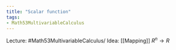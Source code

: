 ```yaml
---
title: "Scalar function"
tags:
- Math53MultivariableCalculus
---
```

Lecture: #Math53MultivariableCalculus/
Idea: [[Mapping]]
$R^{n}\to R$



